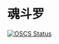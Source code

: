 # 魂斗罗 
[![OSCS Status](https://www.oscs1024.com/platform/badge/JDBC.svg?size=large)](https://www.murphysec.com/dr/y5FmBTsiX7Y6rJBgD3)
